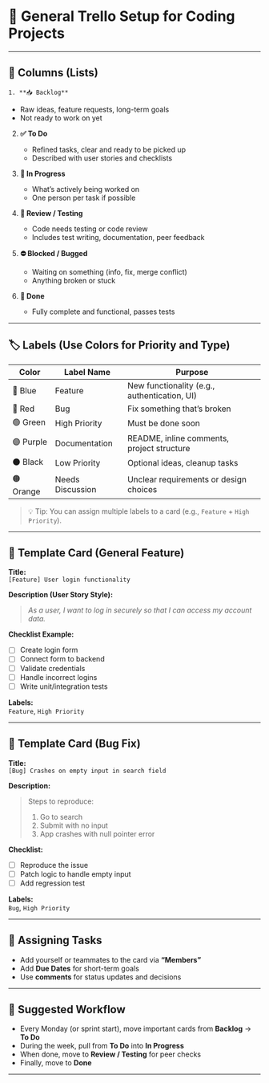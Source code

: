 # 🚀 General Trello Setup for Coding Projects

---

## 🧱 Columns (Lists)

	1. **📥 Backlog**  
   - Raw ideas, feature requests, long-term goals  
   - Not ready to work on yet

2. **✅ To Do**  
   - Refined tasks, clear and ready to be picked up  
   - Described with user stories and checklists

3. **🚧 In Progress**  
   - What’s actively being worked on  
   - One person per task if possible

4. **🧪 Review / Testing**  
   - Code needs testing or code review  
   - Includes test writing, documentation, peer feedback

5. **⛔ Blocked / Bugged**  
   - Waiting on something (info, fix, merge conflict)  
   - Anything broken or stuck

6. **🏁 Done**  
   - Fully complete and functional, passes tests

---

## 🏷️ Labels (Use Colors for Priority and Type)

| Color     | Label Name       | Purpose                                      |
| --------- | ---------------- | -------------------------------------------- |
| 🔵 Blue   | Feature          | New functionality (e.g., authentication, UI) |
| 🔴 Red    | Bug              | Fix something that’s broken                  |
| 🟢 Green  | High Priority    | Must be done soon                            |
| 🟣 Purple | Documentation    | README, inline comments, project structure   |
| ⚫ Black   | Low Priority     | Optional ideas, cleanup tasks                |
| 🟠 Orange | Needs Discussion | Unclear requirements or design choices       |
	
> 💡 Tip: You can assign multiple labels to a card (e.g., `Feature` + `High Priority`).

---

## 📝 Template Card (General Feature)

**Title:**  
`[Feature] User login functionality`

**Description (User Story Style):**  
> *As a user, I want to log in securely so that I can access my account data.*

**Checklist Example:**
- [ ] Create login form
- [ ] Connect form to backend
- [ ] Validate credentials
- [ ] Handle incorrect logins
- [ ] Write unit/integration tests

**Labels:**  
`Feature`, `High Priority`

---

## 🐛 Template Card (Bug Fix)

**Title:**  
`[Bug] Crashes on empty input in search field`

**Description:**  
> Steps to reproduce:  
> 1. Go to search  
> 2. Submit with no input  
> 3. App crashes with null pointer error

**Checklist:**
- [ ] Reproduce the issue
- [ ] Patch logic to handle empty input
- [ ] Add regression test

**Labels:**  
`Bug`, `High Priority`

---

## 👥 Assigning Tasks

- Add yourself or teammates to the card via **“Members”**  
- Add **Due Dates** for short-term goals  
- Use **comments** for status updates and decisions

---

## 📅 Suggested Workflow

- Every Monday (or sprint start), move important cards from **Backlog** → **To Do**  
- During the week, pull from **To Do** into **In Progress**  
- When done, move to **Review / Testing** for peer checks  
- Finally, move to **Done**

---

